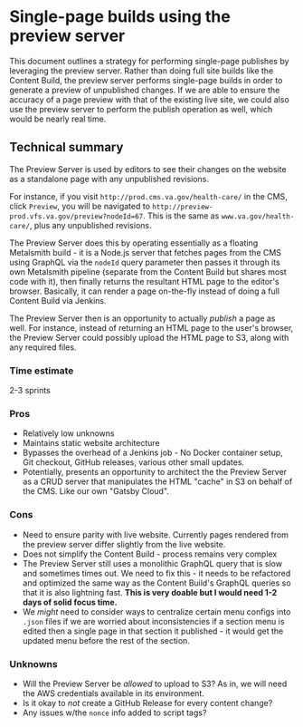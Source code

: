 # Single-page builds using the preview server
This document outlines a strategy for performing single-page publishes by leveraging the preview server. Rather than doing full site builds like the Content Build, the preview server performs single-page builds in order to generate a preview of unpublished changes. If we are able to ensure the accuracy of a page preview with that of the existing live site, we could also use the preview server to perform the publish operation as well, which would be nearly real time.

## Technical summary
The Preview Server is used by editors to see their changes on the website as a standalone page with any unpublished revisions. 

For instance, if you visit `http://prod.cms.va.gov/health-care/` in the CMS, click `Preview`, you will be navigated to  `http://preview-prod.vfs.va.gov/preview?nodeId=67`. This is the same as `www.va.gov/health-care/`, plus any unpublished revisions.

The Preview Server does this by operating essentially as a floating Metalsmith build - it is a Node.js server that fetches pages from the CMS using GraphQL via the `nodeId` query parameter then passes it through its own Metalsmith pipeline (separate from the Content Build but shares most code with it), then finally returns the resultant HTML page to the editor's browser. Basically, it can render a page on-the-fly instead of doing a full Content Build via Jenkins.

The Preview Server then is an opportunity to actually _publish_ a page as well. For instance, instead of returning an HTML page to the user's browser, the Preview Server could possibly upload the HTML page to S3, along with any required files. 

### Time estimate
2-3 sprints

### Pros
- Relatively low unknowns
- Maintains static website architecture
- Bypasses the overhead of a Jenkins job - No Docker container setup, Git checkout, GitHub releases, various other small updates.
- Potentially, presents an opportunity to architect the the Preview Server as a CRUD server that manipulates the HTML "cache" in S3 on behalf of the CMS. Like our own "Gatsby Cloud".

### Cons
- Need to ensure parity with live website. Currently pages rendered from the preview server differ slightly from the live website.
- Does not simplify the Content Build - process remains very complex 
- The Preview Server still uses a monolithic GraphQL query that is slow and sometimes times out. We need to fix this - it needs to be refactored and optimized the same way as the Content Build's GraphQL queries so that it is also lightning fast. __This is very doable but I would need 1-2 days of solid focus time.__
- We _might_ need to consider ways to centralize certain menu configs into `.json` files if we are worried about inconsistencies if a section menu is edited then a single page in that section it published - it would get the updated menu before the rest of the section.

### Unknowns
- Will the Preview Server be _allowed_ to upload to S3? As in, we will need the AWS credentials available in its environment.
- Is it okay to _not_ create a GitHub Release for every content change?
- Any issues w/the `nonce` info added to script tags?


